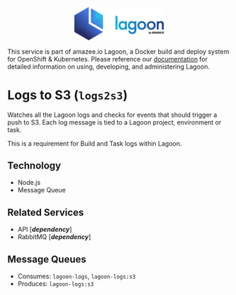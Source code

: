 <p align="center"><img
src="https://raw.githubusercontent.com/amazeeio/lagoon/master/docs/images/lagoon-logo.png"
alt="The Lagoon logo is a blue hexagon split in two pieces with an L-shaped cut"
width="40%"></p>

This service is part of amazee.io Lagoon, a Docker build and deploy system for
OpenShift & Kubernetes. Please reference our [documentation] for detailed
information on using, developing, and administering Lagoon.

# Logs to S3 (`logs2s3`)

Watches all the Lagoon logs and checks for events that should trigger a push to S3. Each log message is tied to a Lagoon project, environment or task.

This is a requirement for Build and Task logs within Lagoon.

## Technology

* Node.js
* Message Queue

## Related Services

* API [***dependency***]
* RabbitMQ [***dependency***]

## Message Queues

* Consumes: `lagoon-logs`, `lagoon-logs:s3`
* Produces: `lagoon-logs:s3`

[documentation]: https://docs.lagoon.sh/
